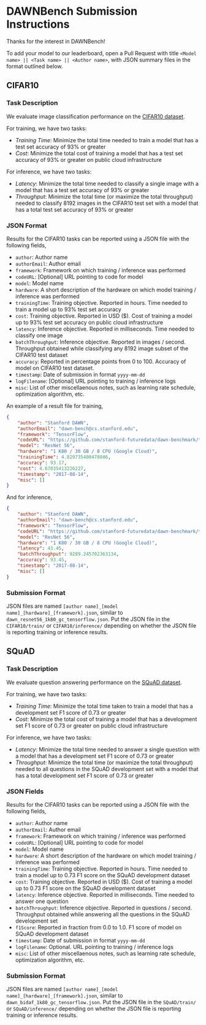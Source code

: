 # DAWNBench Submission Instructions

Thanks for the interest in DAWNBench!

To add your model to our leaderboard, open a Pull Request with title `<Model name> || <Task name> || <Author name>`,
with JSON summary files in the format outlined below.

## CIFAR10

### Task Description

We evaluate image classification performance on the [CIFAR10 dataset](https://www.cs.toronto.edu/~kriz/cifar.html).

For training, we have two tasks:
- *Training Time*: Minimize the total time needed to train a model that has a test set accuracy of
  93% or greater
- *Cost*: Minimize the total cost of training a model that has a test set accuracy of 93% or greater on
  public cloud infrastructure

For inference, we have two tasks:
- *Latency*: Minimize the total time needed to classify a single image with a model that has a test
  set accuracy of 93% or greater
- *Throughput*: Minimize the total time (or maximize the total throughput) needed to classify 8192 images
  in the CIFAR10 test set with a model that has a total test set accuracy of 93% or greater

### JSON Format

Results for the CIFAR10 tasks can be reported using a JSON file with the following fields,

- `author`: Author name
- `authorEmail`: Author email
- `framework`: Framework on which training / inference was performed
- `codeURL`: [Optional] URL pointing to code for model
- `model`: Model name
- `hardware`: A short description of the hardware on which model training / inference was performed
- `trainingTime`: Training objective. Reported in hours. Time needed to train a model up to
  93% test set accuracy
- `cost`: Training objective. Reported in USD ($). Cost of training a model up to 93% test set accuracy
  on public cloud infrastructure
- `latency`: Inference objective. Reported in milliseconds. Time needed to classify one image
- `batchThroughput`: Inference objective. Reported in images / second. Throughput
  obtained while classifying any 8192 image subset of the CIFAR10 test dataset
- `accuracy`: Reported in percentage points from 0 to 100. Accuracy of model on CIFAR10 test dataset.
- `timestamp`: Date of submission in format `yyyy-mm-dd`
- `logFilename`: [Optional] URL pointing to training / inference logs
- `misc`: List of other miscellaenous notes, such as learning rate schedule, optimization algorithm,
  etc.
  
An example of a result file for training,
```JSON
{
    "author": "Stanford DAWN",
    "authorEmail": "dawn-bench@cs.stanford.edu",
    "framework": "TensorFlow",
    "codeURL": "https://github.com/stanford-futuredata/dawn-benchmark/tree/master/tensorflow",
    "model": "ResNet 56",
    "hardware": "1 K80 / 30 GB / 8 CPU (Google Cloud)",
    "trainingTime": 4.829735400478046,
    "accuracy": 93.17,
    "cost": 4.67035413226227,
    "timestamp": "2017-08-14",
    "misc": []
}
```

And for inference,
```JSON
{
    "author": "Stanford DAWN",
    "authorEmail": "dawn-bench@cs.stanford.edu",
    "framework": "TensorFlow",
    "codeURL": "https://github.com/stanford-futuredata/dawn-benchmark/tree/master/tensorflow",
    "model": "ResNet 56",
    "hardware": "1 K80 / 30 GB / 8 CPU (Google Cloud)",
    "latency": 43.45,
    "batchThroughput": 9289.245702363134,
    "accuracy": 93.45,
    "timestamp": "2017-08-14",
    "misc": []
}
```

### Submission Format

JSON files are named `[author name]_[model name]_[hardware]_[framework].json`, similar to
`dawn_resnet56_1k80_gc_tensorflow.json`. Put the JSON file in the `CIFAR10/train/` or `CIFAR10/inference/`
depending on whether the JSON file is reporting training or inference results.

## SQuAD

### Task Description

We evaluate question answering performance on the [SQuAD dataset](https://rajpurkar.github.io/SQuAD-explorer/).

For training, we have two tasks:
- *Training Time*: Minimize the total time taken to train a model that has a development set F1 score of
  0.73 or greater
- *Cost*: Minimize the total cost of training a model that has a development set F1 score of 0.73 or greater on
  public cloud infrastructure

For inference, we have two tasks:
- *Latency*: Minimize the total time needed to answer a single question with a model that has a development
  set F1 score of 0.73 or greater
- *Throughput*: Minimize the total time (or maximize the total throughput) needed to all questions in the
  SQuAD development set with a model that has a total development set F1 score of 0.73 or greater

### JSON Fields

Results for the CIFAR10 tasks can be reported using a JSON file with the following fields,

- `author`: Author name
- `authorEmail`: Author email
- `framework`: Framework on which training / inference was performed
- `codeURL`: [Optional] URL pointing to code for model
- `model`: Model name
- `hardware`: A short description of the hardware on which model training / inference was performed
- `trainingTime`: Training objective. Reported in hours. Time needed to train a model up to
  0.73 F1 score on the SQuAD development dataset
- `cost`: Training objective. Reported in USD ($). Cost of training a model up to 0.73 F1 score on the
  SQuAD development dataset
- `latency`: Inference objective. Reported in milliseconds. Time needed to answer one question
- `batchThroughput`: Inference objective. Reported in questions / second. Throughput
  obtained while answering all the questions in the SQuAD development set
- `f1Score`: Reported in fraction from 0.0 to 1.0. F1 score of model on SQuAD development dataset
- `timestamp`: Date of submission in format `yyyy-mm-dd`
- `logFilename`: Optional. URL pointing to training / inference logs
- `misc`: List of other miscellaenous notes, such as learning rate schedule, optimization algorithm,
  etc.

### Submission Format

JSON files are named `[author name]_[model name]_[hardware]_[framework].json`, similar to
`dawn_bidaf_1k80_gc_tensorflow.json`. Put the JSON file in the `SQuAD/train/` or `SQuAD/inference/`
depending on whether the JSON file is reporting training or inference results.
